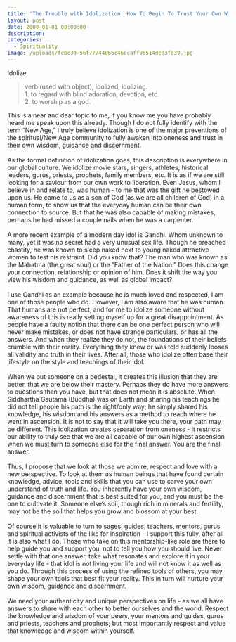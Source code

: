```yaml
---
title: 'The Trouble with Idolization: How To Begin To Trust Your Own Wisdom'
layout: post
date: 2000-01-01 00:00:00
description:
categories:
  - Spirituality
image: /uploads/fe0c30-56f77744066c46dcaff96514dcd3fe39.jpg
---
```



Idolize

> verb (used with object), idolized, idolizing.
> <br>1. to regard with blind adoration, devotion, etc.
> <br>2. to worship as a god.

This is a near and dear topic to me, if you know me you have probably heard me speak upon this already. Though I do not fully identify with the term “New Age,” I truly believe idolization is one of the major preventions of the spiritual/New Age community to fully awaken into oneness and trust in their own wisdom, guidance and discernment.
<br>
<br>As the formal definition of idolization goes, this description is everywhere in our global culture. We idolize movie stars, singers, athletes, historical leaders, gurus, priests, prophets, family members, etc. It is as if we are still looking for a saviour from our own work to liberation. Even Jesus, whom I believe in and relate to, was human - to me that was the gift he bestowed upon us. He came to us as a son of God (as we are all children of God) in a human form, to show us that the everyday human can be their own connection to source. But that he was also capable of making mistakes, perhaps he had missed a couple nails when he was a carpenter.
<br>
<br>A more recent example of a modern day idol is Gandhi. Whom unknown to many, yet it was no secret had a very unusual sex life. Though he preached chastity, he was known to sleep naked next to young naked attractive women to test his restraint. Did you know that? The man who was known as the Mahatma (the great soul) or the “Father of the Nation.” Does this change your connection, relationship or opinion of him. Does it shift the way you view his wisdom and guidance, as well as global impact?
<br>
<br>I use Gandhi as an example because he is much loved and respected, I am one of those people who do. However, I am also aware that he was human. That humans are not perfect, and for me to idolize someone without awareness of this is really setting myself up for a great disappointment. As people have a faulty notion that there can be one perfect person who will never make mistakes, or does not have strange particulars, or has all the answers. And when they realize they do not, the foundations of their beliefs crumble with their reality. Everything they knew or was told suddenly looses all validity and truth in their lives. After all, those who idolize often base their lifestyle on the style and teachings of their idol.
<br>
<br>When we put someone on a pedestal, it creates this illusion that they are better, that we are below their mastery. Perhaps they do have more answers to questions than you have, but that does not mean it is absolute. When Siddhartha Gautama (Buddha) was on Earth and sharing his teachings he did not tell people his path is the right/only way; he simply shared his knowledge, his wisdom and his answers as a method to reach where he went in ascension. It is not to say that it will take you there, your path may be different. This idolization creates separation from oneness - it restricts our ability to truly see that we are all capable of our own highest ascension when we must turn to someone else for the final answer. You are the final answer.
<br>
<br>Thus, I propose that we look at those we admire, respect and love with a new perspective. To look at them as human beings that have found certain knowledge, advice, tools and skills that you can use to carve your own understand of truth and life. You inherently have your own wisdom, guidance and discernment that is best suited for you, and you must be the one to cultivate it. Someone else’s soil, though rich in minerals and fertility, may not be the soil that helps you grow and blossom at your best.
<br>
<br>Of course it is valuable to turn to sages, guides, teachers, mentors, gurus and spiritual activists of the like for inspiration - I support this fully, after all it is also what I do. Those who take on this mentorship-like role are there to help guide you and support you, not to tell you how you should live. Never settle with that one answer, take what resonates and explore it in your everyday life - that idol is not living your life and will not know it as well as you do. Through this process of using the refined tools of others, you may shape your own tools that best fit your reality. This in turn will nurture your own wisdom, guidance and discernment.
<br>
<br>We need your authenticity and unique perspectives on life - as we all have answers to share with each other to better ourselves and the world. Respect the knowledge and wisdom of your peers, your mentors and guides, gurus and priests, teachers and prophets; but most importantly respect and value that knowledge and wisdom within yourself.

